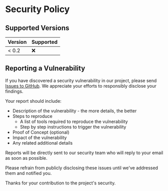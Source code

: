 # Security Policy

## Supported Versions

| Version | Supported          |
| ------- | ------------------ |
| < 0.2   | :x:                |

## Reporting a Vulnerability

If you have discovered a security vulnerability in our project, please send [Issues to GitHub](https://github.com/DeFiTON/Bookmarks-Big-List-All-Internet/issues/new/choose). We appreciate your efforts to responsibly disclose your findings.

Your report should include:

- Description of the vulnerability - the more details, the better
- Steps to reproduce
  - A list of tools required to reproduce the vulnerability
  - Step by step instructions to trigger the vulnerability
- Proof of Concept (optional)
- Impact of the vulnerability
- Any related additional details

Reports will be directly sent to our security team who will reply to your email as soon as possible.

Please refrain from publicly disclosing these issues until we've addressed them and notified you.

Thanks for your contribution to the project's security.
